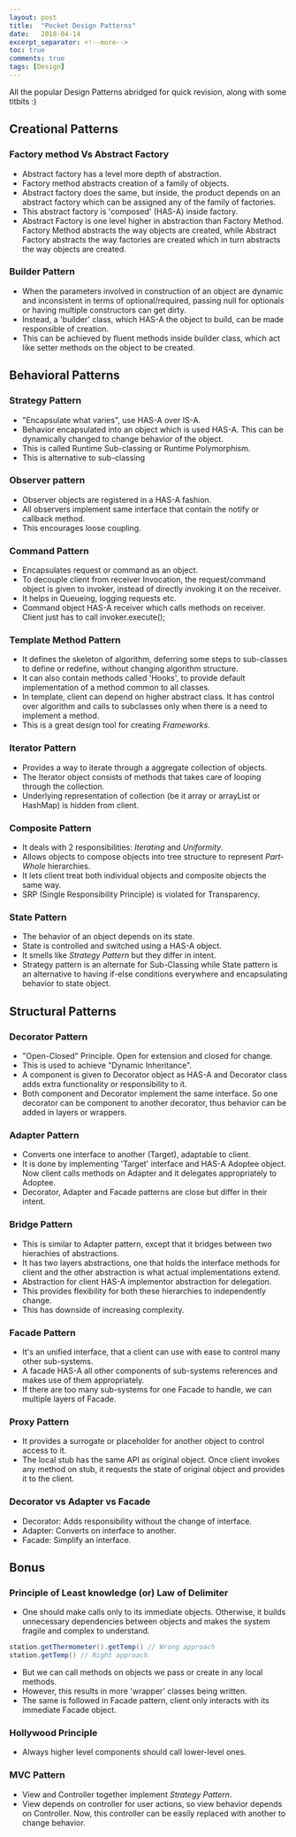 ```yaml
---
layout: post
title:  "Pocket Design Patterns"
date:   2018-04-14
excerpt_separator: <!--more-->
toc: true
comments: true
tags: [Design]
---
```

<!-- TODO: Refine the blog posts, so they actually look like blog posts and not your scribbled notes -->

All the popular Design Patterns abridged for quick revision, along with some titbits :)
<!--more-->

## Creational Patterns
### Factory method Vs Abstract Factory
- Abstract factory has a level more depth of abstraction.
- Factory method abstracts creation of a family of objects.
- Abstract factory does the same, but inside, the product depends on an abstract factory which can be assigned any of the family of factories. 
- This abstract factory is 'composed' (HAS-A) inside factory.
- Abstract Factory is one level higher in abstraction than Factory Method. Factory Method abstracts the way objects are created, while Abstract Factory abstracts the way factories are created which in turn abstracts the way objects are created.

### Builder Pattern
- When the parameters involved in construction of an object are dynamic and inconsistent in terms of optional/required, passing null for optionals or having multiple constructors can get dirty.
- Instead, a 'builder' class, which HAS-A the object to build, can be made responsible of creation.
- This can be achieved by fluent methods inside builder class, which act like setter methods on the object to be created.

## Behavioral Patterns
### Strategy Pattern
- "Encapsulate what varies", use HAS-A over IS-A.
- Behavior encapsulated into an object which is used HAS-A. This can be dynamically changed to change behavior of the object.
- This is called Runtime Sub-classing or Runtime Polymorphism.
- This is alternative to sub-classing

### Observer pattern
- Observer objects are registered in a HAS-A fashion.
- All observers implement same interface that contain the notify or callback method.
- This encourages loose coupling.

### Command Pattern
- Encapsulates request or command as an object.
- To decouple client from receiver Invocation, the request/command object is given to invoker, instead of directly invoking it on the receiver.
- It helps in Queueing, logging requests etc.
- Command object HAS-A receiver which calls methods on receiver. Client just has to call invoker.execute();

### Template Method Pattern
- It defines the skeleton of algorithm, deferring some steps to sub-classes to define or redefine, without changing algorithm structure.
- It can also contain methods called 'Hooks', to provide default implementation of a method common to all classes.
- In template, client can depend on higher abstract class. It has control over algorithm and calls to subclasses only when there is a need to implement a method.
- This is a great design tool for creating *Frameworks*.

### Iterator Pattern
- Provides a way to iterate through a aggregate collection of objects.
- The Iterator object consists of methods that takes care of looping through the collection.
- Underlying representation of collection (be it array or arrayList or HashMap) is hidden from client.

### Composite Pattern
- It deals with 2 responsibilities: *Iterating* and *Uniformity*.
- Allows objects to compose objects into tree structure to represent *Part-Whole* hierarchies.
- It lets client treat both individual objects and composite objects the same way.
- SRP (Single Responsibility Principle) is violated for Transparency.

### State Pattern 
- The behavior of an object depends on its state.
- State is controlled and switched using a HAS-A object.
- It smells like *Strategy Pattern* but they differ in intent.
- Strategy pattern is an alternate for Sub-Classing while State pattern is an alternative to having if-else conditions everywhere and encapsulating behavior to state object.


## Structural Patterns
### Decorator Pattern
- "Open-Closed" Principle. Open for extension and closed for change.
- This is used to achieve "Dynamic Inheritance".
- A component is given to Decorator object as HAS-A and Decorator class adds extra functionality or responsibility to it.
- Both component and Decorator implement the same interface. So one decorator can be component to another decorator, thus behavior can be added in layers or wrappers.

### Adapter Pattern
- Converts one interface to another (Target), adaptable to client.
- It is done by implementing 'Target' interface and HAS-A Adoptee object. Now client calls methods on Adapter and it delegates appropriately to Adoptee.
- Decorator, Adapter and Facade patterns are close but differ in their intent.

### Bridge Pattern
- This is similar to Adapter pattern, except that it bridges between two hierachies of abstractions.
- It has two layers abstractions, one that holds the interface methods for client and the other abstraction is what actual implementations extend.
- Abstraction for client HAS-A implementor abstraction for delegation.
- This provides flexibility for both these hierarchies to independently change.
- This has downside of increasing complexity.

### Facade Pattern
- It's an unified interface, that a client can use with ease to control many other sub-systems.
- A facade HAS-A all other components of sub-systems references and makes use of them appropriately.
- If there are too many sub-systems for one Facade to handle, we can multiple layers of Facade.

### Proxy Pattern
- It provides a surrogate or placeholder for another object to control access to it.
- The local stub has the same API as original object. Once client invokes any method on stub, it requests the state of original object and provides it to the client.

### Decorator vs Adapter vs Facade
- Decorator: Adds responsibility without the change of interface.
- Adapter: Converts on interface to another.
- Facade: Simplify an interface.


## Bonus
### Principle of Least knowledge (or) Law of Delimiter
- One should make calls only to its immediate objects. Otherwise, it builds unnecessary dependencies between objects and makes the system fragile and complex to understand.

```java
station.getThermometer().getTemp() // Wrong approach
station.getTemp() // Right approach
```
- But we can call methods on objects we pass or create in any local methods.
- However, this results in more 'wrapper' classes being written.
- The same is followed in Facade pattern, client only interacts with its immediate Facade object.

### Hollywood Principle
- Always higher level components should call lower-level ones.

### MVC Pattern
- View and Controller together implement *Strategy Pattern*.
- View depends on controller for user actions, so view behavior depends on Controller. Now, this controller can be easily replaced with another to change behavior.
